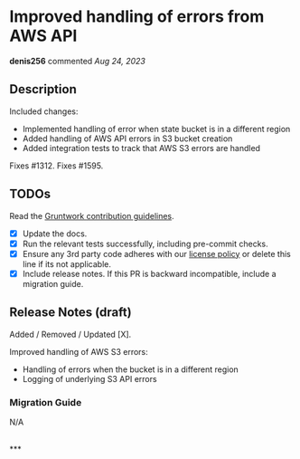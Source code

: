 # Improved handling of errors from AWS API

**denis256** commented *Aug 24, 2023*

<!-- Prepend '[WIP]' to the title if this PR is still a work-in-progress. Remove it when it is ready for review! -->

## Description

Included changes:
* Implemented handling of error when state bucket is in a different region
* Added handling of AWS API errors in S3 bucket creation
* Added integration tests to track that AWS S3 errors are handled

Fixes #1312.
Fixes #1595.

<!-- Description of the changes introduced by this PR. -->

## TODOs

Read the [Gruntwork contribution guidelines](https://gruntwork.notion.site/Gruntwork-Coding-Methodology-02fdcd6e4b004e818553684760bf691e).

- [x] Update the docs.
- [x] Run the relevant tests successfully, including pre-commit checks.
- [x] Ensure any 3rd party code adheres with our [license policy](https://www.notion.so/gruntwork/Gruntwork-licenses-and-open-source-usage-policy-f7dece1f780341c7b69c1763f22b1378) or delete this line if its not applicable.
- [x] Include release notes. If this PR is backward incompatible, include a migration guide.

## Release Notes (draft)

<!-- One-line description of the PR that can be included in the final release notes. -->
Added / Removed / Updated [X].

Improved handling of AWS S3 errors:
* Handling of errors when the bucket is in a different region
* Logging of underlying S3 API errors

### Migration Guide

N/A

<!-- Important: If you made any backward incompatible changes, then you must write a migration guide! -->


<br />
***


